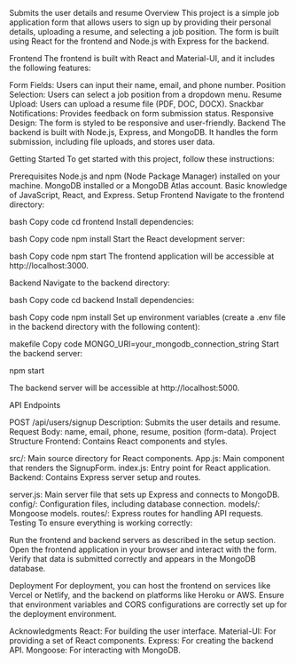Submits the user details and resume
Overview
This project is a simple job application form that allows users to sign up by providing their personal details, uploading a resume, and selecting a job position. The form is built using React for the frontend and Node.js with Express for the backend.

Frontend
The frontend is built with React and Material-UI, and it includes the following features:

Form Fields: Users can input their name, email, and phone number.
Position Selection: Users can select a job position from a dropdown menu.
Resume Upload: Users can upload a resume file (PDF, DOC, DOCX).
Snackbar Notifications: Provides feedback on form submission status.
Responsive Design: The form is styled to be responsive and user-friendly.
Backend
The backend is built with Node.js, Express, and MongoDB. It handles the form submission, including file uploads, and stores user data.

Getting Started
To get started with this project, follow these instructions:

Prerequisites
Node.js and npm (Node Package Manager) installed on your machine.
MongoDB installed or a MongoDB Atlas account.
Basic knowledge of JavaScript, React, and Express.
Setup
Frontend
Navigate to the frontend directory:

bash
Copy code
cd frontend
Install dependencies:

bash
Copy code
npm install
Start the React development server:

bash
Copy code
npm start
The frontend application will be accessible at http://localhost:3000.

Backend
Navigate to the backend directory:

bash
Copy code
cd backend
Install dependencies:

bash
Copy code
npm install
Set up environment variables (create a .env file in the backend directory with the following content):

makefile
Copy code
MONGO_URI=your_mongodb_connection_string
Start the backend server:

npm start


The backend server will be accessible at http://localhost:5000.

API Endpoints

POST /api/users/signup
Description: Submits the user details and resume.
Request Body: name, email, phone, resume, position (form-data).
Project Structure
Frontend: Contains React components and styles.

src/: Main source directory for React components.
App.js: Main component that renders the SignupForm.
index.js: Entry point for React application.
Backend: Contains Express server setup and routes.

server.js: Main server file that sets up Express and connects to MongoDB.
config/: Configuration files, including database connection.
models/: Mongoose models.
routes/: Express routes for handling API requests.
Testing
To ensure everything is working correctly:

Run the frontend and backend servers as described in the setup section.
Open the frontend application in your browser and interact with the form.
Verify that data is submitted correctly and appears in the MongoDB database.


Deployment
For deployment, you can host the frontend on services like Vercel or Netlify, and the backend on platforms like Heroku or AWS. Ensure that environment variables and CORS configurations are correctly set up for the deployment environment.

Acknowledgments
React: For building the user interface.
Material-UI: For providing a set of React components.
Express: For creating the backend API.
Mongoose: For interacting with MongoDB.
